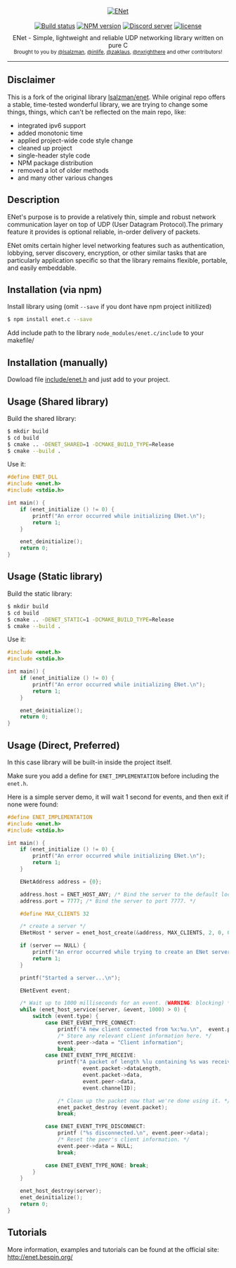 <div align="center">
    <a href="https://github.com/zpl-c/enet"><img src="https://user-images.githubusercontent.com/2182108/33219675-6150f8a8-d14c-11e7-9081-a9be1945bfb1.png" alt="ENet" /></a>
</div>

<br>

<div align="center">
    <a href="https://travis-ci.org/zpl-c/enet"><img src="https://travis-ci.org/zpl-c/enet.svg" alt="Build status" /></a>
    <a href="https://www.npmjs.com/package/enet.c"><img src="https://img.shields.io/npm/v/enet.c.svg?maxAge=3600" alt="NPM version" /></a>
    <a href="https://discord.gg/2fZVEym"><img src="https://discordapp.com/api/guilds/354670964400848898/embed.png" alt="Discord server" /></a>
    <a href="LICENSE"><img src="https://img.shields.io/github/license/zpl-c/enet.svg" alt="license" /></a>
</div>

<br style="line-height: 10px" />

<div align="center">
  ENet - Simple, lightweight and reliable UDP networking library written on pure C
</div>

<div align="center">
  <sub>
    Brought to you by
    <a href="https://github.com/lsalzman">@lsalzman</a>,
    <a href="https://github.com/inlife">@inlife</a>,
    <a href="https://github.com/zaklaus">@zaklaus</a>,
    <a href="https://github.com/nxrighthere">@nxrighthere</a>
    and other contributors!
  </sub>
</div>

<hr/>

## Disclaimer

This is a fork of the original library [lsalzman/enet](https://github.com/lsalzman/enet). While original repo offers a stable, time-tested wonderful library,
we are trying to change some things, things, which can't be reflected on the main repo, like:

* integrated ipv6 support
* added monotonic time
* applied project-wide code style change
* cleaned up project
* single-header style code
* NPM package distribution
* removed a lot of older methods
* and many other various changes

## Description

ENet's purpose is to provide a relatively thin, simple and robust network communication
layer on top of UDP (User Datagram Protocol).The primary feature it provides is optional
reliable, in-order delivery of packets.

ENet omits certain higher level networking features such as authentication, lobbying,
server discovery, encryption, or other similar tasks that are particularly application
specific so that the library remains flexible, portable, and easily embeddable.

## Installation (via npm)

Install library using (omit `--save` if you dont have npm project initilized)

```sh
$ npm install enet.c --save
```

Add include path to the library `node_modules/enet.c/include` to your makefile/

## Installation (manually)

Dowload file [include/enet.h](https://raw.githubusercontent.com/zpl-c/enet/master/include/enet.h) and just add to your project.

## Usage (Shared library)

Build the shared library:

```sh
$ mkdir build
$ cd build
$ cmake .. -DENET_SHARED=1 -DCMAKE_BUILD_TYPE=Release
$ cmake --build .
```

Use it:

```c
#define ENET_DLL
#include <enet.h>
#include <stdio.h>

int main() {
    if (enet_initialize () != 0) {
        printf("An error occurred while initializing ENet.\n");
        return 1;
    }

    enet_deinitialize();
    return 0;
}
```

## Usage (Static library)

Build the static library:

```sh
$ mkdir build
$ cd build
$ cmake .. -DENET_STATIC=1 -DCMAKE_BUILD_TYPE=Release
$ cmake --build .
```

Use it:

```c
#include <enet.h>
#include <stdio.h>

int main() {
    if (enet_initialize () != 0) {
        printf("An error occurred while initializing ENet.\n");
        return 1;
    }

    enet_deinitialize();
    return 0;
}
```

## Usage (Direct, Preferred)

In this case library will be built-in inside the project itself.

Make sure you add a define for `ENET_IMPLEMENTATION` before including the `enet.h`.

Here is a simple server demo, it will wait 1 second for events, and then exit if none were found:

```c
#define ENET_IMPLEMENTATION
#include <enet.h>
#include <stdio.h>

int main() {
    if (enet_initialize () != 0) {
        printf("An error occurred while initializing ENet.\n");
        return 1;
    }

    ENetAddress address = {0};

    address.host = ENET_HOST_ANY; /* Bind the server to the default localhost.     */
    address.port = 7777; /* Bind the server to port 7777. */

    #define MAX_CLIENTS 32

    /* create a server */
    ENetHost * server = enet_host_create(&address, MAX_CLIENTS, 2, 0, 0);

    if (server == NULL) {
        printf("An error occurred while trying to create an ENet server host.\n");
        return 1;
    }

    printf("Started a server...\n");

    ENetEvent event;

    /* Wait up to 1000 milliseconds for an event. (WARNING: blocking) */
    while (enet_host_service(server, &event, 1000) > 0) {
        switch (event.type) {
            case ENET_EVENT_TYPE_CONNECT:
                printf("A new client connected from %x:%u.\n",  event.peer->address.host, event.peer->address.port);
                /* Store any relevant client information here. */
                event.peer->data = "Client information";
                break;
            case ENET_EVENT_TYPE_RECEIVE:
                printf("A packet of length %lu containing %s was received from %s on channel %u.\n",
                        event.packet->dataLength,
                        event.packet->data,
                        event.peer->data,
                        event.channelID);

                /* Clean up the packet now that we're done using it. */
                enet_packet_destroy (event.packet);
                break;

            case ENET_EVENT_TYPE_DISCONNECT:
                printf ("%s disconnected.\n", event.peer->data);
                /* Reset the peer's client information. */
                event.peer->data = NULL;
                break;

            case ENET_EVENT_TYPE_NONE: break;
        }
    }

    enet_host_destroy(server);
    enet_deinitialize();
    return 0;
}

```

## Tutorials

More information, examples and tutorials can be found at the official site: http://enet.bespin.org/



